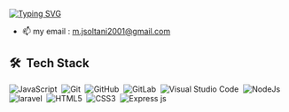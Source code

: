 
[![Typing SVG](https://readme-typing-svg.demolab.com?font=Fira+Code&pause=1000&width=435&lines=Hi%2C+I'm+mohammad+javad+;A+backend+Developer;Loving+Expriencing+new+Tech)](https://git.io/typing-svg)

- 📫 my email : m.jsoltani2001@gmail.com

## 🛠 &nbsp;Tech Stack
![JavaScript](<img src="https://raw.githubusercontent.com/0xShapeShifter/dev-story/master/public/images/skills/core/javascript.svg" alt="JavaScript" width="25" height="25"/>)&nbsp;
![Git](https://img.shields.io/badge/git-%23F05033.svg?style=for-the-badge&logo=git&logoColor=white)&nbsp;
![GitHub](https://img.shields.io/badge/github-%23121011.svg?style=for-the-badge&logo=github&logoColor=white)&nbsp;
![GitLab](https://img.shields.io/badge/gitlab-%23181717.svg?style=for-the-badge&logo=gitlab&logoColor=white)&nbsp;
![Visual Studio Code](https://img.shields.io/badge/Visual%20Studio%20Code-0078d7.svg?style=for-the-badge&logo=visual-studio-code&logoColor=white)&nbsp;
![NodeJs](https://img.shields.io/badge/nodejs-%23007ACC.svg?style=for-the-badge&logo=nodejs&logoColor=green&color=green)&nbsp;
![laravel](https://img.shields.io/badge/laravel-%23007ACC.svg?style=for-the-badge&logo=laravel&logoColor=white&color=red)&nbsp;
![HTML5](https://img.shields.io/badge/html5-%23E34F26.svg?style=for-the-badge&logo=html5&logoColor=white)&nbsp;
![CSS3](https://img.shields.io/badge/css3-%231572B6.svg?style=for-the-badge&logo=css3&logoColor=white)&nbsp;
![Express js](https://img.shields.io/badge/express-0078d7.svg?style=for-the-badge&logo=express.js&logoColor=green&color=white)&nbsp;
<!---
mjsoltani/mjsoltani is a ✨ special ✨ repository because its `README.md` (this file) appears on your GitHub profile.
You can click the Preview link to take a look at your changes.
--->
